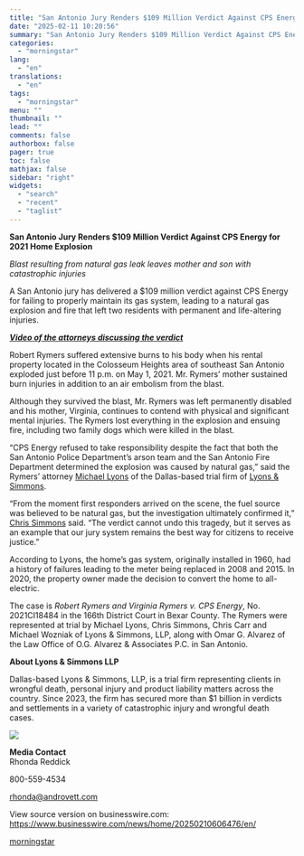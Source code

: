 ```yaml
---
title: "San Antonio Jury Renders $109 Million Verdict Against CPS Energy for 2021 Home Explosion"
date: "2025-02-11 10:20:56"
summary: "San Antonio Jury Renders $109 Million Verdict Against CPS Energy for 2021 Home Explosion Blast resulting from natural gas leak leaves mother and son with catastrophic injuries A San Antonio jury has delivered a $109 million verdict against CPS Energy for failing to properly maintain its gas system, leading to..."
categories:
  - "morningstar"
lang:
  - "en"
translations:
  - "en"
tags:
  - "morningstar"
menu: ""
thumbnail: ""
lead: ""
comments: false
authorbox: false
pager: true
toc: false
mathjax: false
sidebar: "right"
widgets:
  - "search"
  - "recent"
  - "taglist"
---
```


**San Antonio Jury Renders $109 Million Verdict Against CPS Energy for 2021 Home Explosion**

*Blast resulting from natural gas leak leaves mother and son with catastrophic injuries*

A San Antonio jury has delivered a $109 million verdict against CPS Energy for failing to properly maintain its gas system, leading to a natural gas explosion and fire that left two residents with permanent and life-altering injuries.

[***Video of the attorneys discussing the verdict***](https://cts.businesswire.com/ct/CT?id=smartlink&url=https%3A%2F%2Fwww.dropbox.com%2Fscl%2Ffo%2Fnbfv6kho1b9a5kznuh6ep%2FADDNpk7Lm_9z-Oue8Xt8SQk%3Frlkey%3Df93ccly6kp9w5ji23xakphixt%26st%3Dmnljt8b9%26dl%3D0&esheet=54203666&newsitemid=20250210606476&lan=en-US&anchor=Video+of+the+attorneys+discussing+the+verdict&index=1&md5=3486abc255159c94b8fc955d4c423d7f)

Robert Rymers suffered extensive burns to his body when his rental property located in the Colosseum Heights area of southeast San Antonio exploded just before 11 p.m. on May 1, 2021. Mr. Rymers’ mother sustained burn injuries in addition to an air embolism from the blast.

Although they survived the blast, Mr. Rymers was left permanently disabled and his mother, Virginia, continues to contend with physical and significant mental injuries. The Rymers lost everything in the explosion and ensuing fire, including two family dogs which were killed in the blast.

“CPS Energy refused to take responsibility despite the fact that both the San Antonio Police Department’s arson team and the San Antonio Fire Department determined the explosion was caused by natural gas,” said the Rymers’ attorney [Michael Lyons](https://cts.businesswire.com/ct/CT?id=smartlink&url=https%3A%2F%2Fwww.lyons-simmons.com%2Fattorneys%2Fmichael-p-lyons%2F&esheet=54203666&newsitemid=20250210606476&lan=en-US&anchor=Michael+Lyons&index=2&md5=e67de537af7c2b6c97142d3c776fad01) of the Dallas-based trial firm of [Lyons & Simmons](https://cts.businesswire.com/ct/CT?id=smartlink&url=https%3A%2F%2Fwww.lyons-simmons.com%2F&esheet=54203666&newsitemid=20250210606476&lan=en-US&anchor=Lyons+%26amp%3B+Simmons&index=3&md5=ab290936e0c106ff150848c03f0abfe8).

“From the moment first responders arrived on the scene, the fuel source was believed to be natural gas, but the investigation ultimately confirmed it,” [Chris Simmons](https://cts.businesswire.com/ct/CT?id=smartlink&url=https%3A%2F%2Fwww.lyons-simmons.com%2Fattorneys%2Fchristopher-j-simmons%2F&esheet=54203666&newsitemid=20250210606476&lan=en-US&anchor=Chris+Simmons&index=4&md5=d18a42d47fd745e6b76680c4a6cc8979) said. “The verdict cannot undo this tragedy, but it serves as an example that our jury system remains the best way for citizens to receive justice.”

According to Lyons, the home’s gas system, originally installed in 1960, had a history of failures leading to the meter being replaced in 2008 and 2015. In 2020, the property owner made the decision to convert the home to all-electric.

The case is *Robert Rymers and Virginia Rymers v. CPS Energy*, No. 2021CI18484 in the 166th District Court in Bexar County. The Rymers were represented at trial by Michael Lyons, Chris Simmons, Chris Carr and Michael Wozniak of Lyons & Simmons, LLP, along with Omar G. Alvarez of the Law Office of O.G. Alvarez & Associates P.C. in San Antonio.

**About Lyons & Simmons LLP**

Dallas-based Lyons & Simmons, LLP, is a trial firm representing clients in wrongful death, personal injury and product liability matters across the country. Since 2023, the firm has secured more than $1 billion in verdicts and settlements in a variety of catastrophic injury and wrongful death cases.

 ![](https://cts.businesswire.com/ct/CT?id=bwnews&sty=20250210606476r1&sid=mstr3&distro=nx&lang=en)

**Media Contact**  
Rhonda Reddick
  
800-559-4534
  
[rhonda@androvett.com](mailto:rhonda@androvett.com)

View source version on businesswire.com: <https://www.businesswire.com/news/home/20250210606476/en/>

[morningstar](https://www.morningstar.com/news/business-wire/20250210606476/san-antonio-jury-renders-109-million-verdict-against-cps-energy-for-2021-home-explosion)
